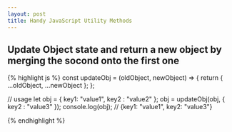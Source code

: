 ```yaml
---
layout: post
title: Handy JavaScript Utility Methods
---
```


## Update Object state and return a new object by merging the socond onto the first one

{% highlight js %}
const updateObj = (oldObject, newObject) => {
  return {
    ...oldObject, 
    ...newObject
  };
};

// usage 
let obj = { key1: "value1", key2 : "value2" };
obj = updateObj(obj, { key2 : "value3" });
console.log(obj); // {key1: "value1", key2: "value3"}

{% endhighlight %}
